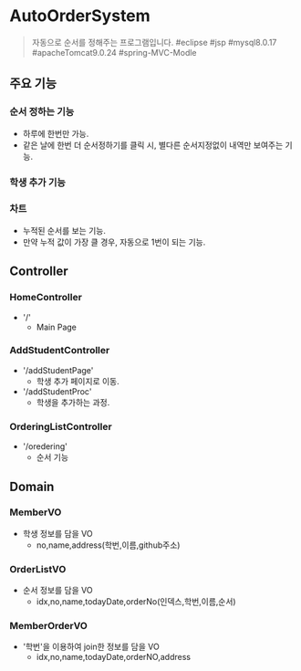 # AutoOrderSystem

> 자동으로 순서를 정해주는 프로그램입니다.
#eclipse #jsp  #mysql8.0.17 #apacheTomcat9.0.24 #spring-MVC-Modle

## 주요 기능

### 순서 정하는 기능
- 하루에 한번만 가능.
- 같은 날에 한번 더 순서정하기를 클릭 시, 별다른 순서지정없이 내역만 보여주는 기능.

### 학생 추가 기능

### 차트
- 누적된 순서를 보는 기능.
- 만약 누적 값이 가장 클 경우, 자동으로 1번이 되는 기능.

## Controller

### HomeController
- '/'
  + Main Page

### AddStudentController
- '/addStudentPage'
  + 학생 추가 페이지로 이동.
- '/addStudentProc'
  + 학생을 추가하는 과정.

### OrderingListController
- '/oredering'
  + 순서 기능
  
## Domain

### MemberVO
- 학생 정보를 담을 VO
  + no,name,address(학번,이름,github주소)
  
### OrderListVO
- 순서 정보를 담을 VO
  + idx,no,name,todayDate,orderNo(인덱스,학번,이름,순서)
  
### MemberOrderVO
- '학번'을 이용하여 join한 정보를 담을 VO
  + idx,no,name,todayDate,orderNO,address
  

  
